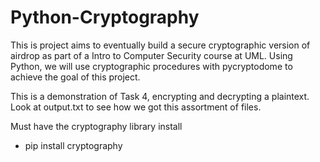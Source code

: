 # Python-Cryptography
This is project aims to eventually build a secure cryptographic version of airdrop as part of a Intro to Computer Security course at UML. Using Python, we will use cryptographic procedures with pycryptodome to achieve the goal of this project.

This is a demonstration of Task 4, encrypting and decrypting a plaintext. Look at output.txt to see how we got this assortment of files.

Must have the cryptography library install
  - pip install cryptography
